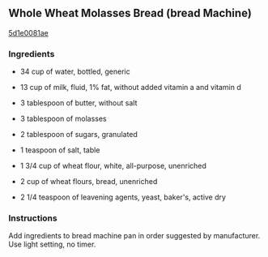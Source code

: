 ## Whole Wheat Molasses Bread (bread Machine)

[5d1e0081ae](http://www.food.com/recipe/whole-wheat-molasses-bread-bread-machine-96392)

### Ingredients

 - 34 cup of water, bottled, generic

 - 13 cup of milk, fluid, 1% fat, without added vitamin a and vitamin d

 - 3 tablespoon of butter, without salt

 - 3 tablespoon of molasses

 - 2 tablespoon of sugars, granulated

 - 1 teaspoon of salt, table

 - 1 3/4 cup of wheat flour, white, all-purpose, unenriched

 - 2 cup of wheat flours, bread, unenriched

 - 2 1/4 teaspoon of leavening agents, yeast, baker's, active dry

### Instructions

Add ingredients to bread machine pan in order suggested by manufacturer. Use light setting, no timer.